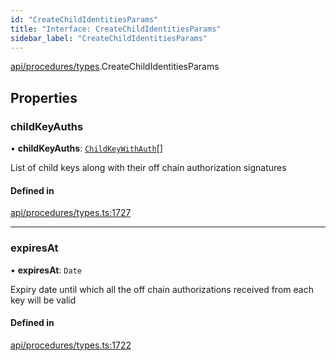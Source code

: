 ```yaml
---
id: "CreateChildIdentitiesParams"
title: "Interface: CreateChildIdentitiesParams"
sidebar_label: "CreateChildIdentitiesParams"
---
```


[api/procedures/types](../../../../../modules/API/Procedures/Types/Types.md).CreateChildIdentitiesParams

## Properties

### childKeyAuths

• **childKeyAuths**: [`ChildKeyWithAuth`](../ChildKeyWithAuth/ChildKeyWithAuth.md)[]

List of child keys along with their off chain authorization signatures

#### Defined in

[api/procedures/types.ts:1727](https://github.com/PolymeshAssociation/polymesh-sdk/blob/3cc570ade/src/api/procedures/types.ts#L1727)

___

### expiresAt

• **expiresAt**: `Date`

Expiry date until which all the off chain authorizations received from each key will be valid

#### Defined in

[api/procedures/types.ts:1722](https://github.com/PolymeshAssociation/polymesh-sdk/blob/3cc570ade/src/api/procedures/types.ts#L1722)
